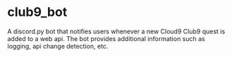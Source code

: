 # club9_bot
A discord.py bot that notifies users  whenever a new Cloud9 Club9 quest is added to a web api. The bot provides additional information such as logging, api change detection, etc. 
